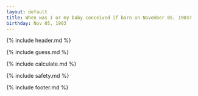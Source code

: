```yaml
---
layout: default
title: When was I or my baby conceived if born on November 05, 1903?
birthday: Nov 05, 1903
---
```


{% include header.md %}

{% include guess.md %}

{% include calculate.md %}

{% include safety.md %}

{% include footer.md %}




